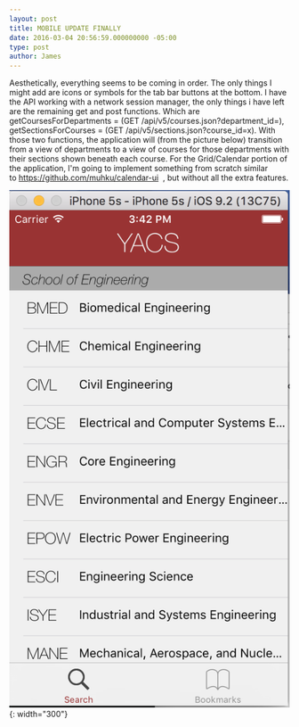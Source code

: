 ```yaml
---
layout: post
title: MOBILE UPDATE FINALLY
date: 2016-03-04 20:56:59.000000000 -05:00
type: post
author: James
---
```


Aesthetically, everything seems to be coming in order. The only things I might add are icons or symbols for the tab bar buttons at the bottom. I have the API working with a network session manager, the only things i have left are the remaining get and post functions. Which are getCoursesForDepartments = (GET /api/v5/courses.json?department_id=<x>), getSectionsForCourses = (GET /api/v5/sections.json?course_id=x). With those two functions, the application will (from the picture below) transition from a view of departments to a view of courses for those departments with their sections shown beneath each course. For the Grid/Calendar portion of the application, I'm going to implement something from scratch similar to https://github.com/muhku/calendar-ui  , but without all the extra features.

![departments screenshot](assets/images/screen-shot-2016-03-04-at-3-42-15-pm.png){: width="300"}

